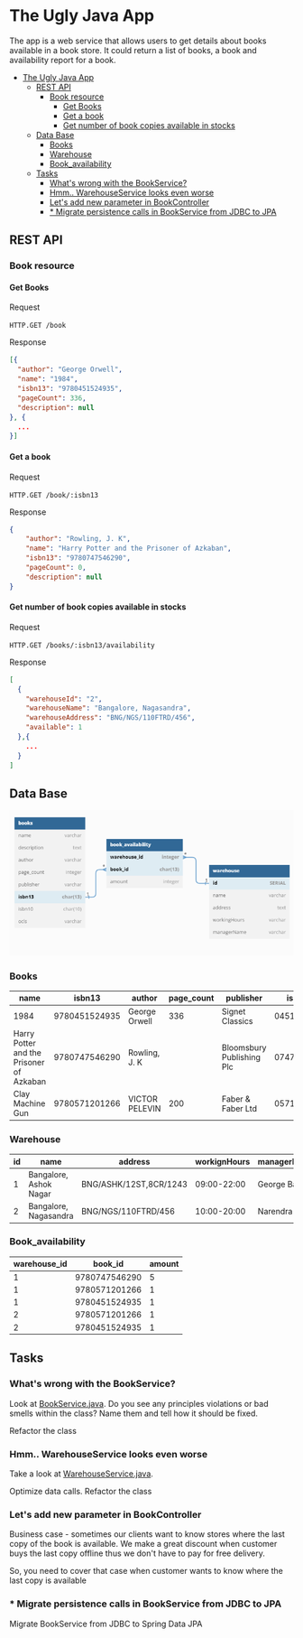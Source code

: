 # The Ugly Java App

The app is a web service that allows users to get details about books available in 
a book store. It could return a list of books, a book and availability report for a book.

<!-- TOC -->
* [The Ugly Java App](#the-ugly-java-app)
  * [REST API](#rest-api)
    * [Book resource](#book-resource)
      * [Get Books](#get-books)
      * [Get a book](#get-a-book)
      * [Get number of book copies available in stocks](#get-number-of-book-copies-available-in-stocks)
  * [Data Base](#data-base)
    * [Books](#books)
    * [Warehouse](#warehouse)
    * [Book_availability](#book_availability)
  * [Tasks](#tasks)
    * [What's wrong with the BookService?](#whats-wrong-with-the-bookservice)
    * [Hmm.. WarehouseService looks even worse](#hmm-warehouseservice-looks-even-worse)
    * [Let's add new parameter in BookController](#lets-add-new-parameter-in-bookcontroller)
    * [* Migrate persistence calls in BookService from JDBC to JPA](#--migrate-persistence-calls-in-bookservice-from-jdbc-to-jpa)
<!-- TOC -->

## REST API

### Book resource

#### Get Books

Request

`HTTP.GET /book`

Response

```json
[{
  "author": "George Orwell",
  "name": "1984",
  "isbn13": "9780451524935",
  "pageCount": 336,
  "description": null
}, {
  ...
}]
```

#### Get a book

Request

`HTTP.GET /book/:isbn13`

Response 

```json
{
    "author": "Rowling, J. K",
    "name": "Harry Potter and the Prisoner of Azkaban",
    "isbn13": "9780747546290",
    "pageCount": 0,
    "description": null
}
```

#### Get number of book copies available in stocks

Request

`HTTP.GET /books/:isbn13/availability`

Response

```json
[
  {
    "warehouseId": "2",
    "warehouseName": "Bangalore, Nagasandra",
    "warehouseAddress": "BNG/NGS/110FTRD/456",
    "available": 1
  },{
    ...
  }
]
```

## Data Base
![schema](/doc/assets/db-schemapng.png)

### Books

| name                                     | isbn13        | author         | page_count | publisher                 | isbn10     | ocls      | description |
|------------------------------------------|---------------|----------------|------------|---------------------------|------------|-----------|-------------|
| 1984                                     | 9780451524935 | George Orwell  | 336        | Signet Classics           | 0451524934 | 470015866 |             |
| Harry Potter and the Prisoner of Azkaban | 9780747546290 | Rowling, J. K  |            | Bloomsbury Publishing Plc | 0747546290 |           |             |
| Clay Machine Gun                         | 9780571201266 | VICTOR PELEVIN | 200        | Faber & Faber Ltd         | 0571201261 |           |             |

### Warehouse

| id  | name                   | address                | workignHours | managerName   |
|-----|------------------------|------------------------|--------------|---------------|
| 1   | Bangalore, Ashok Nagar | BNG/ASHK/12ST,8CR/1243 | 09:00-22:00  | George Babu   |
| 2   | Bangalore, Nagasandra  | BNG/NGS/110FTRD/456    | 10:00-20:00  | Narendra Babu |

### Book_availability

| warehouse_id | book_id       | amount |
|--------------|---------------|--------|
| 1            | 9780747546290 | 5      |
| 1            | 9780571201266 | 1      |
| 1            | 9780451524935 | 1      |
| 2            | 9780571201266 | 1      |
| 2            | 9780451524935 | 1      |

## Tasks

### What's wrong with the BookService?

Look at [BookService.java](./src/main/java/com/github/golandec93/uglyjavaapp/service/BookService.java). 
Do you see any principles violations or bad smells within the class? Name them and tell how it should be fixed.

Refactor the class

### Hmm.. WarehouseService looks even worse

Take a look at [WarehouseService.java](./src/main/java/com/github/golandec93/uglyjavaapp/service/BookService.java).

Optimize data calls. Refactor the class

### Let's add new parameter in BookController

Business case - sometimes our clients want to know stores where the last copy of the book is available. We make a great 
discount when customer buys the last copy offline thus we don't have to pay for free delivery.

So, you need to cover that case when customer wants to know where the last copy is available

### * Migrate persistence calls in BookService from JDBC to JPA

Migrate BookService from JDBC to Spring Data JPA
